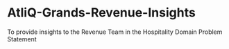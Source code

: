 # AtliQ-Grands-Revenue-Insights
To provide insights to the Revenue Team in the Hospitality Domain
Problem Statement
